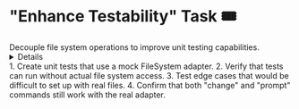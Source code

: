 # "Enhance Testability" Task 🎟️

<Description>
Decouple file system operations to improve unit testing capabilities.
</Description>

<Details>
The current implementation directly uses fs functions, making it difficult to test without mocking the entire fs module. This task involves:

1. Create a FileSystem service/adapter:
   ```typescript
   interface FileSystemAdapter {
     exists(path: string): Promise<boolean>;
     readFile(path: string, encoding: string): Promise<string>;
     writeFile(path: string, content: string): Promise<void>;
     mkdir(path: string, options?: { recursive: boolean }): Promise<void>;
   }
   
   class NodeFileSystemAdapter implements FileSystemAdapter {
     // Implementation using fs/promises
   }
   ```

2. Inject the FileSystem adapter into functions that need file operations:
   ```typescript
   export async function handleNewCommand(
     type: NewCommandType,
     description?: string,
     fileSystem: FileSystemAdapter = new NodeFileSystemAdapter()
   ): Promise<void> {
     // Use fileSystem instead of fs directly
   }
   ```

3. Create a mock FileSystem adapter for testing:
   ```typescript
   class MockFileSystemAdapter implements FileSystemAdapter {
     // In-memory implementation for testing
   }
   ```

4. Update tests to use the mock adapter.

This will make the code more testable and allow for easier mocking of file system operations.
</Details>

<Tests>
1. Create unit tests that use a mock FileSystem adapter.
2. Verify that tests can run without actual file system access.
3. Test edge cases that would be difficult to set up with real files.
4. Confirm that both "change" and "prompt" commands still work with the real adapter.
</Tests>
